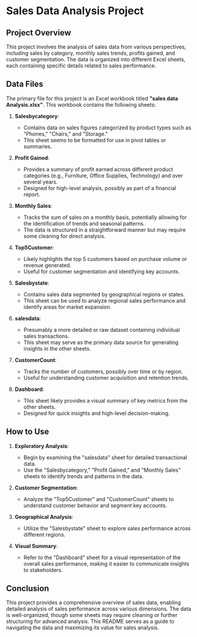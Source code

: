 # Sales Data Analysis Project

## Project Overview

This project involves the analysis of sales data from various perspectives, including sales by category, monthly sales trends, profits gained, and customer segmentation. The data is organized into different Excel sheets, each containing specific details related to sales performance.

## Data Files

The primary file for this project is an Excel workbook titled **"sales data Analysis.xlsx"**. This workbook contains the following sheets:

1. **Salesbycategory**: 
   - Contains data on sales figures categorized by product types such as "Phones," "Chairs," and "Storage."
   - This sheet seems to be formatted for use in pivot tables or summaries.

2. **Profit Gained**:
   - Provides a summary of profit earned across different product categories (e.g., Furniture, Office Supplies, Technology) and over several years.
   - Designed for high-level analysis, possibly as part of a financial report.

3. **Monthly Sales**:
   - Tracks the sum of sales on a monthly basis, potentially allowing for the identification of trends and seasonal patterns.
   - The data is structured in a straightforward manner but may require some cleaning for direct analysis.

4. **Top5Customer**:
   - Likely highlights the top 5 customers based on purchase volume or revenue generated.
   - Useful for customer segmentation and identifying key accounts.

5. **Salesbystate**:
   - Contains sales data segmented by geographical regions or states.
   - This sheet can be used to analyze regional sales performance and identify areas for market expansion.

6. **salesdata**:
   - Presumably a more detailed or raw dataset containing individual sales transactions.
   - This sheet may serve as the primary data source for generating insights in the other sheets.

7. **CustomerCount**:
   - Tracks the number of customers, possibly over time or by region.
   - Useful for understanding customer acquisition and retention trends.

8. **Dashboard**:
   - This sheet likely provides a visual summary of key metrics from the other sheets.
   - Designed for quick insights and high-level decision-making.

## How to Use

1. **Exploratory Analysis**:
   - Begin by examining the "salesdata" sheet for detailed transactional data.
   - Use the "Salesbycategory," "Profit Gained," and "Monthly Sales" sheets to identify trends and patterns in the data.

2. **Customer Segmentation**:
   - Analyze the "Top5Customer" and "CustomerCount" sheets to understand customer behavior and segment key accounts.

3. **Geographical Analysis**:
   - Utilize the "Salesbystate" sheet to explore sales performance across different regions.

4. **Visual Summary**:
   - Refer to the "Dashboard" sheet for a visual representation of the overall sales performance, making it easier to communicate insights to stakeholders.

## Conclusion

This project provides a comprehensive overview of sales data, enabling detailed analysis of sales performance across various dimensions. The data is well-organized, though some sheets may require cleaning or further structuring for advanced analysis. This README serves as a guide to navigating the data and maximizing its value for sales analysis.
